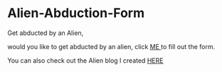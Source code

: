 # Alien-Abduction-Form
Get abducted by an Alien,

would you like to get abducted by an alien, click <a href="https://moerayo.github.io/Alien-Abduction-Form/abduction form/index.html"> ME </a> to fill out the form.

You can also check out the Alien blog I created <a href="https://moerayo.github.io/alien-blog/Alien blog/blog.html"> HERE </a>
